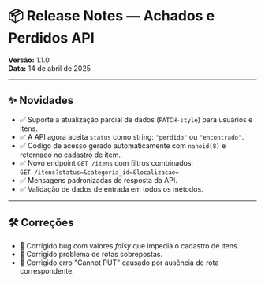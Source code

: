 # 📦 Release Notes — Achados e Perdidos API

**Versão:** 1.1.0  
**Data:** 14 de abril de 2025

---

## ✨ Novidades

- ✅ Suporte a atualização parcial de dados (`PATCH-style`) para usuários e itens.  
- ✅ A API agora aceita `status` como string: `"perdido"` ou `"encontrado"`.  
- ✅ Código de acesso gerado automaticamente com `nanoid(8)` e retornado no cadastro de item.  
- ✅ Novo endpoint `GET /itens` com filtros combinados:  
  `GET /itens?status=&categoria_id=&localizacao=`  
- ✅ Mensagens padronizadas de resposta da API.  
- ✅ Validação de dados de entrada em todos os métodos.

---

## 🛠️ Correções

- 🐛 Corrigido bug com valores *falsy* que impedia o cadastro de itens.  
- 🐛 Corrigido problema de rotas sobrepostas.  
- 🐛 Corrigido erro "Cannot PUT" causado por ausência de rota correspondente.
